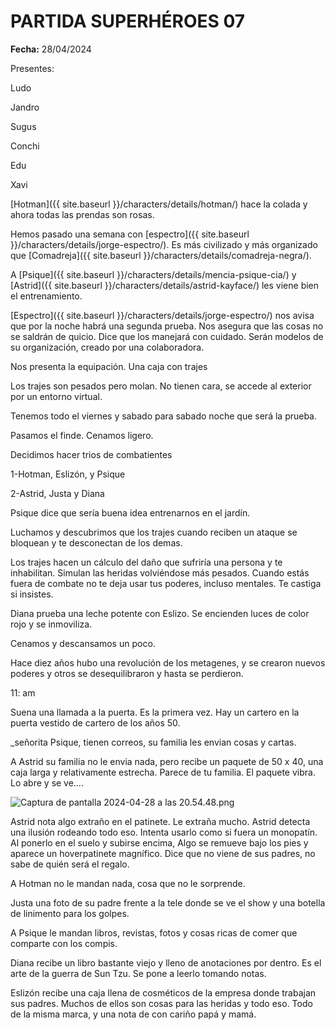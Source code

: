 # PARTIDA SUPERHÉROES 07

**Fecha:** 28/04/2024

Presentes:

Ludo

Jandro

Sugus

Conchi

Edu

Xavi

[Hotman]({{ site.baseurl }}/characters/details/hotman/) hace la colada y ahora todas las prendas son rosas. 

Hemos pasado una semana con [espectro]({{ site.baseurl }}/characters/details/jorge-espectro/). Es más civilizado y más organizado que [Comadreja]({{ site.baseurl }}/characters/details/comadreja-negra/). 

A [Psique]({{ site.baseurl }}/characters/details/mencia-psique-cia/) y [Astrid]({{ site.baseurl }}/characters/details/astrid-kayface/) les viene bien el entrenamiento. 

[Espectro]({{ site.baseurl }}/characters/details/jorge-espectro/) nos avisa que por la noche habrá una segunda prueba. Nos asegura que las cosas no se saldrán de quicio. Dice que los manejará con cuidado. Serán modelos de su organización, creado por una colaboradora. 

Nos presenta la equipación. Una caja con trajes

Los trajes son pesados pero molan. No tienen cara, se accede al exterior por un entorno virtual. 

Tenemos todo el viernes y sabado para sabado noche que será la prueba. 

Pasamos el finde. Cenamos ligero.

Decidimos hacer trios de combatientes

1-Hotman, Eslizón, y Psique

2-Astrid, Justa y  Diana

Psique dice que sería buena idea entrenarnos en el jardín. 

Luchamos y descubrimos que los trajes cuando reciben un ataque se bloquean y te desconectan de los demas. 

Los trajes hacen un cálculo del daño que sufriría una persona y te inhabilitan. Simulan las heridas volviéndose más pesados. Cuando estás fuera de combate no te deja usar tus poderes, incluso mentales. Te castiga si insistes. 

Diana prueba una leche potente con Eslizo. Se encienden luces de color rojo y se inmoviliza. 

Cenamos y descansamos un poco. 

Hace diez años hubo una revolución de los metagenes, y se crearon nuevos poderes y otros se desequilibraron y hasta se perdieron. 

11: am

Suena una llamada a la puerta. Es la primera vez. Hay un cartero en la puerta vestido de cartero de los años 50. 

_señorita Psique, tienen correos, su familia les envian cosas y cartas. 

A Astrid su familia no le envia nada, pero recibe un paquete de 50 x 40, una caja larga y relativamente estrecha. Parece de tu familia. El paquete vibra. Lo abre y se ve…. 

![Captura de pantalla 2024-04-28 a las 20.54.48.png](PARTIDA%20SUPERHE%CC%81ROES%2007%20237ad5e1bc81819d8241ffe4d561a9d3/Captura_de_pantalla_2024-04-28_a_las_20.54.48.png)

Astrid nota algo extraño en el patinete. Le extraña mucho. Astrid detecta una ilusión rodeando todo eso. Intenta usarlo como si fuera un monopatín. Al ponerlo en el suelo y subirse encima, Algo se remueve bajo los pies y aparece un hoverpatinete magnífico. Dice que no viene de sus padres, no sabe de quién será el regalo.  

A Hotman no le mandan nada, cosa que no le sorprende. 

Justa  una foto de su padre frente a la tele donde se ve el show y una botella de linimento para los golpes. 

A Psique le mandan libros, revistas, fotos y cosas ricas de comer que comparte con los compis. 

Diana recibe un libro bastante viejo y lleno de anotaciones por dentro. Es el arte de la guerra de Sun Tzu. Se pone a leerlo tomando notas. 

Eslizón recibe una caja llena de cosméticos de la empresa donde trabajan sus padres. Muchos de ellos son cosas para las heridas y todo eso. Todo de la misma marca, y una nota de con cariño papá y mamá.